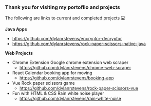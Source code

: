### Thank you for visiting my portoflio and projects

The following are links to current and completed projects 💻

**Java Apps**
- https://github.com/dylanrstevens/encryptor-decryptor
- https://github.com/dylanrstevens/rock-paper-scissors-native-java

**Web Projects**
- Chrome Extension
  Google chrome extension web scraper
  - https://github.com/dylanrstevens/chrome-web-scraper
- React
  Calendar booking app for moving
  - https://github.com/dylanrstevens/booking-app
- Vue
  Rock paper scissors game
  - https://github.com/dylanrstevens/rock-paper-scissors-vue
- Fun with HTML & CSS
  Rain white noise player
  - https://github.com/dylanrstevens/rain-white-noise
  
